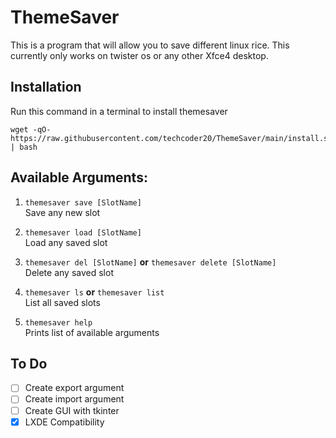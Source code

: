 # ThemeSaver
This is a program that will allow you to save different linux rice. This currently only works on twister os or any other Xfce4 desktop.  

## Installation
Run this command in a terminal to install themesaver
```
wget -qO- https://raw.githubusercontent.com/techcoder20/ThemeSaver/main/install.sh | bash
```

## Available Arguments:
1. `themesaver save [SlotName]`   
Save any new slot

2. `themesaver load [SlotName]`   
Load any saved slot

3. `themesaver del [SlotName]`  **or** `themesaver delete [SlotName]`  
Delete any saved slot

4. `themesaver ls`  **or** `themesaver list`  
List all saved slots

5. `themesaver help`  
Prints list of available arguments

## To Do
- [ ] Create export argument
- [ ] Create import argument
- [ ] Create GUI with tkinter
- [X] LXDE Compatibility
